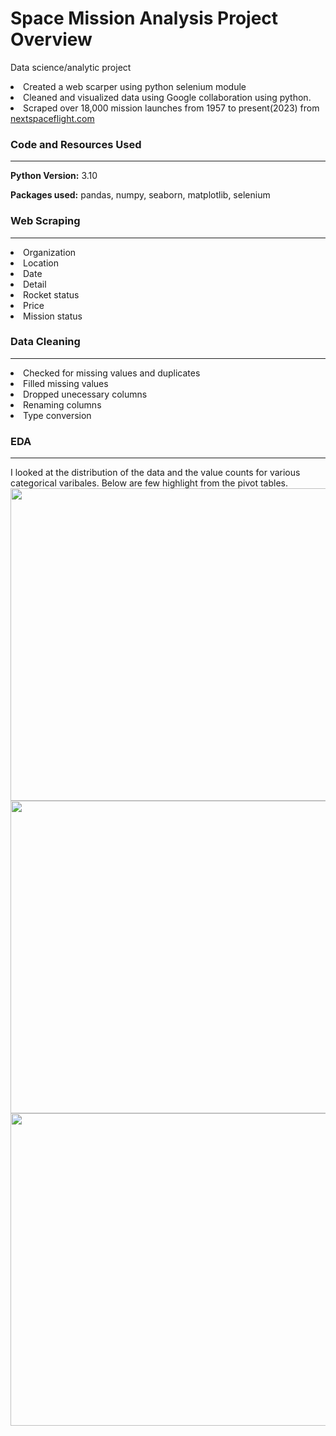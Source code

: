 # Space Mission Analysis Project Overview
Data science/analytic project
<li>Created a web scarper using python selenium module</li>
<li>Cleaned and visualized data using Google collaboration using python.
<li>Scraped over 18,000 mission launches from 1957 to present(2023) from <a href="https://nextspaceflight.com/"> nextspaceflight.com</a></li>

<h3><b> Code and Resources Used</b></h3>
<hr>
  <p><b>Python Version:</b> 3.10</p>
  <p><b>Packages used:</b> pandas, numpy, seaborn, matplotlib, selenium</p>
  
<h3><b> Web Scraping </b></h3>
<hr>
<li>Organization</li>
<li>Location</li>
<li>Date</li>
<li>Detail</li>
<li>Rocket status</li>
<li>Price</li>
<li>Mission status</li>

<h3><b> Data Cleaning </b></h3>
<hr>
<li>Checked for missing values and duplicates</li>
<li>Filled missing values</li>
<li>Dropped unecessary columns</li>
<li>Renaming columns</li>
<li>Type conversion</li>

<h3><b> EDA </b></h3>
<hr>
I looked at the distribution of the data and the value counts for various categorical varibales. Below are few highlight from the pivot tables.
<img src= "https://user-images.githubusercontent.com/47937864/221653171-55b60adb-b554-43e9-9d43-7c4b4f8f2a34.png" width="800" height="500">
<img src="https://user-images.githubusercontent.com/47937864/221653093-0cc8556f-0194-47ad-bfdb-db91adc8f760.png" width="800" height="500" >
<img src="https://user-images.githubusercontent.com/47937864/221653003-2b468888-ee38-4b1c-858b-d5ee388656bb.png" width="800" height="500">


